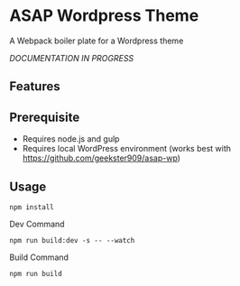 # ASAP Wordpress Theme

A Webpack boiler plate for a Wordpress theme

_DOCUMENTATION IN PROGRESS_

## Features

## Prerequisite

* Requires node.js and gulp
* Requires local WordPress environment (works best with https://github.com/geekster909/asap-wp)

## Usage

`npm install`

Dev Command

`npm run build:dev -s -- --watch`

Build Command

`npm run build`
